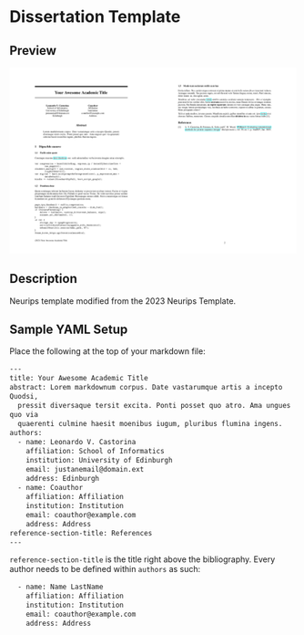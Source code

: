 # Dissertation Template

## Preview

<a href="example/neurips.pdf"> <img src="example/neurips.png"></a>

## Description

Neurips template modified from the 2023 Neurips Template. 

## Sample YAML Setup

Place the following at the top of your markdown file:

```
---
title: Your Awesome Academic Title
abstract: Lorem markdownum corpus. Date vastarumque artis a incepto Quodsi,
  pressit diversaque tersit excita. Ponti posset quo atro. Ama ungues quo via
  quaerenti culmine haesit moenibus iugum, pluribus flumina ingens.
authors:
  - name: Leonardo V. Castorina
    affiliation: School of Informatics
    institution: University of Edinburgh
    email: justanemail@domain.ext
    address: Edinburgh
  - name: Coauthor
    affiliation: Affiliation
    institution: Institution
    email: coauthor@example.com
    address: Address
reference-section-title: References
---
```

`reference-section-title` is the title right above the bibliography. Every author needs to be defined within `authors` as such:

```
  - name: Name LastName
    affiliation: Affiliation
    institution: Institution
    email: coauthor@example.com
    address: Address
```



